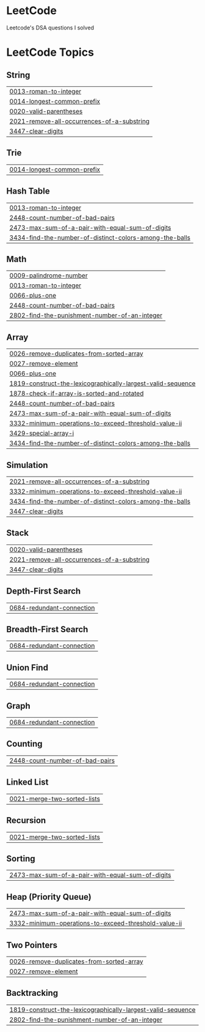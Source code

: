 # LeetCode
Leetcode's DSA questions I solved

<!---LeetCode Topics Start-->
# LeetCode Topics
## String
|  |
| ------- |
| [0013-roman-to-integer](https://github.com/TomSibu/LeetCode/tree/master/0013-roman-to-integer) |
| [0014-longest-common-prefix](https://github.com/TomSibu/LeetCode/tree/master/0014-longest-common-prefix) |
| [0020-valid-parentheses](https://github.com/TomSibu/LeetCode/tree/master/0020-valid-parentheses) |
| [2021-remove-all-occurrences-of-a-substring](https://github.com/TomSibu/LeetCode/tree/master/2021-remove-all-occurrences-of-a-substring) |
| [3447-clear-digits](https://github.com/TomSibu/LeetCode/tree/master/3447-clear-digits) |
## Trie
|  |
| ------- |
| [0014-longest-common-prefix](https://github.com/TomSibu/LeetCode/tree/master/0014-longest-common-prefix) |
## Hash Table
|  |
| ------- |
| [0013-roman-to-integer](https://github.com/TomSibu/LeetCode/tree/master/0013-roman-to-integer) |
| [2448-count-number-of-bad-pairs](https://github.com/TomSibu/LeetCode/tree/master/2448-count-number-of-bad-pairs) |
| [2473-max-sum-of-a-pair-with-equal-sum-of-digits](https://github.com/TomSibu/LeetCode/tree/master/2473-max-sum-of-a-pair-with-equal-sum-of-digits) |
| [3434-find-the-number-of-distinct-colors-among-the-balls](https://github.com/TomSibu/LeetCode/tree/master/3434-find-the-number-of-distinct-colors-among-the-balls) |
## Math
|  |
| ------- |
| [0009-palindrome-number](https://github.com/TomSibu/LeetCode/tree/master/0009-palindrome-number) |
| [0013-roman-to-integer](https://github.com/TomSibu/LeetCode/tree/master/0013-roman-to-integer) |
| [0066-plus-one](https://github.com/TomSibu/LeetCode/tree/master/0066-plus-one) |
| [2448-count-number-of-bad-pairs](https://github.com/TomSibu/LeetCode/tree/master/2448-count-number-of-bad-pairs) |
| [2802-find-the-punishment-number-of-an-integer](https://github.com/TomSibu/LeetCode/tree/master/2802-find-the-punishment-number-of-an-integer) |
## Array
|  |
| ------- |
| [0026-remove-duplicates-from-sorted-array](https://github.com/TomSibu/LeetCode/tree/master/0026-remove-duplicates-from-sorted-array) |
| [0027-remove-element](https://github.com/TomSibu/LeetCode/tree/master/0027-remove-element) |
| [0066-plus-one](https://github.com/TomSibu/LeetCode/tree/master/0066-plus-one) |
| [1819-construct-the-lexicographically-largest-valid-sequence](https://github.com/TomSibu/LeetCode/tree/master/1819-construct-the-lexicographically-largest-valid-sequence) |
| [1878-check-if-array-is-sorted-and-rotated](https://github.com/TomSibu/LeetCode/tree/master/1878-check-if-array-is-sorted-and-rotated) |
| [2448-count-number-of-bad-pairs](https://github.com/TomSibu/LeetCode/tree/master/2448-count-number-of-bad-pairs) |
| [2473-max-sum-of-a-pair-with-equal-sum-of-digits](https://github.com/TomSibu/LeetCode/tree/master/2473-max-sum-of-a-pair-with-equal-sum-of-digits) |
| [3332-minimum-operations-to-exceed-threshold-value-ii](https://github.com/TomSibu/LeetCode/tree/master/3332-minimum-operations-to-exceed-threshold-value-ii) |
| [3429-special-array-i](https://github.com/TomSibu/LeetCode/tree/master/3429-special-array-i) |
| [3434-find-the-number-of-distinct-colors-among-the-balls](https://github.com/TomSibu/LeetCode/tree/master/3434-find-the-number-of-distinct-colors-among-the-balls) |
## Simulation
|  |
| ------- |
| [2021-remove-all-occurrences-of-a-substring](https://github.com/TomSibu/LeetCode/tree/master/2021-remove-all-occurrences-of-a-substring) |
| [3332-minimum-operations-to-exceed-threshold-value-ii](https://github.com/TomSibu/LeetCode/tree/master/3332-minimum-operations-to-exceed-threshold-value-ii) |
| [3434-find-the-number-of-distinct-colors-among-the-balls](https://github.com/TomSibu/LeetCode/tree/master/3434-find-the-number-of-distinct-colors-among-the-balls) |
| [3447-clear-digits](https://github.com/TomSibu/LeetCode/tree/master/3447-clear-digits) |
## Stack
|  |
| ------- |
| [0020-valid-parentheses](https://github.com/TomSibu/LeetCode/tree/master/0020-valid-parentheses) |
| [2021-remove-all-occurrences-of-a-substring](https://github.com/TomSibu/LeetCode/tree/master/2021-remove-all-occurrences-of-a-substring) |
| [3447-clear-digits](https://github.com/TomSibu/LeetCode/tree/master/3447-clear-digits) |
## Depth-First Search
|  |
| ------- |
| [0684-redundant-connection](https://github.com/TomSibu/LeetCode/tree/master/0684-redundant-connection) |
## Breadth-First Search
|  |
| ------- |
| [0684-redundant-connection](https://github.com/TomSibu/LeetCode/tree/master/0684-redundant-connection) |
## Union Find
|  |
| ------- |
| [0684-redundant-connection](https://github.com/TomSibu/LeetCode/tree/master/0684-redundant-connection) |
## Graph
|  |
| ------- |
| [0684-redundant-connection](https://github.com/TomSibu/LeetCode/tree/master/0684-redundant-connection) |
## Counting
|  |
| ------- |
| [2448-count-number-of-bad-pairs](https://github.com/TomSibu/LeetCode/tree/master/2448-count-number-of-bad-pairs) |
## Linked List
|  |
| ------- |
| [0021-merge-two-sorted-lists](https://github.com/TomSibu/LeetCode/tree/master/0021-merge-two-sorted-lists) |
## Recursion
|  |
| ------- |
| [0021-merge-two-sorted-lists](https://github.com/TomSibu/LeetCode/tree/master/0021-merge-two-sorted-lists) |
## Sorting
|  |
| ------- |
| [2473-max-sum-of-a-pair-with-equal-sum-of-digits](https://github.com/TomSibu/LeetCode/tree/master/2473-max-sum-of-a-pair-with-equal-sum-of-digits) |
## Heap (Priority Queue)
|  |
| ------- |
| [2473-max-sum-of-a-pair-with-equal-sum-of-digits](https://github.com/TomSibu/LeetCode/tree/master/2473-max-sum-of-a-pair-with-equal-sum-of-digits) |
| [3332-minimum-operations-to-exceed-threshold-value-ii](https://github.com/TomSibu/LeetCode/tree/master/3332-minimum-operations-to-exceed-threshold-value-ii) |
## Two Pointers
|  |
| ------- |
| [0026-remove-duplicates-from-sorted-array](https://github.com/TomSibu/LeetCode/tree/master/0026-remove-duplicates-from-sorted-array) |
| [0027-remove-element](https://github.com/TomSibu/LeetCode/tree/master/0027-remove-element) |
## Backtracking
|  |
| ------- |
| [1819-construct-the-lexicographically-largest-valid-sequence](https://github.com/TomSibu/LeetCode/tree/master/1819-construct-the-lexicographically-largest-valid-sequence) |
| [2802-find-the-punishment-number-of-an-integer](https://github.com/TomSibu/LeetCode/tree/master/2802-find-the-punishment-number-of-an-integer) |
<!---LeetCode Topics End-->